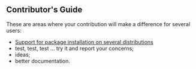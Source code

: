 ## Contributor's Guide

These are areas where your contribution will make a difference for several users:

 * [Support for package installation on several distributions](https://github.com/frgomes/bash-scripts/issues/4)
 * test, test, test ... try it and report your concerns;
 * ideas;
 * better documentation.
 
 
